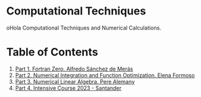 # Computational Techniques
oHola
Computational Techniques and Numerical Calculations.

# Table of Contents
1. [Part 1. Fortran Zero. Alfredo Sánchez de Merás](https://github.com/jaqg/Computational_Techniques/tree/main/part-1-Alfredo)
2. [Part 2. Numerical Integration and Function Optimization. Elena Formoso](https://github.com/jaqg/Computational_Techniques/tree/main/part-2-Elena)
3. [Part 3. Numerical Linear Algebra. Pere Alemany](https://github.com/jaqg/Computational_Techniques/tree/main/part-3-Pere)
4. [Part 4. Intensive Course 2023 - Santander](https://github.com/jaqg/Computational_Techniques/tree/main/part-4-Intensive-course)
